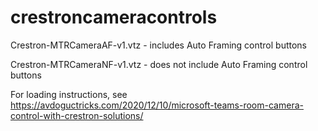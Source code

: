 # crestroncameracontrols

Crestron-MTRCameraAF-v1.vtz - includes Auto Framing control buttons

Crestron-MTRCameraNF-v1.vtz - does not include Auto Framing control buttons

For loading instructions, see https://avdoguctricks.com/2020/12/10/microsoft-teams-room-camera-control-with-crestron-solutions/

